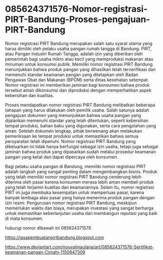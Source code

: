 # 085624371576-Nomor-registrasi-PIRT-Bandung-Proses-pengajuan-PIRT-Bandung

Nomor registrasi PIRT Bandung merupakan salah satu syarat utama yang harus dimiliki oleh pelaku usaha pangan rumah tangga di Bandung. PIRT, atau Pangan Industri Rumah Tangga, adalah izin yang diberikan oleh pemerintah bagi usaha mikro atau kecil yang memproduksi makanan atau minuman untuk konsumsi publik. Memiliki nomor registrasi PIRT Bandung menunjukkan bahwa produk pangan yang dihasilkan telah terverifikasi dan memenuhi standar keamanan pangan yang ditetapkan oleh Badan Pengawas Obat dan Makanan (BPOM) serta dinas kesehatan setempat. Nomor registrasi ini memberikan jaminan bagi konsumen bahwa produk tersebut aman dikonsumsi dan diproduksi dengan memperhatikan aspek kebersihan dan kualitas.

Proses mendapatkan nomor registrasi PIRT Bandung melibatkan beberapa tahapan yang harus dilakukan oleh pemilik usaha. Salah satunya adalah pengajuan dokumen yang menunjukkan bahwa usaha pangan yang dijalankan memenuhi standar yang telah ditentukan, seperti kebersihan tempat produksi, bahan baku yang digunakan, serta cara pengolahan yang aman. Setelah dokumen lengkap, pihak berwenang akan melakukan pemeriksaan ke tempat produksi untuk memastikan bahwa semua persyaratan telah dipenuhi. Nomor registrasi PIRT Bandung yang dikeluarkan ini tidak hanya berfungsi sebagai izin usaha, tetapi juga sebagai jaminan bahwa produk yang dipasarkan sudah melalui prosedur keamanan pangan yang ketat dan dapat dipercaya oleh konsumen.

Bagi pelaku usaha pangan di Bandung, memiliki nomor registrasi PIRT adalah langkah yang sangat penting dalam mengembangkan bisnis. Produk yang telah memiliki nomor registrasi PIRT Bandung cenderung lebih diterima oleh pasar karena konsumen merasa lebih aman membeli produk yang telah terjamin kualitas dan keamanannya. Selain itu, nomor registrasi PIRT ini juga membuka kesempatan untuk memperluas pasar, karena banyak lembaga atau pasar yang hanya menerima produk pangan dengan izin resmi. Pengurusan nomor registrasi PIRT Bandung, meskipun memerlukan waktu dan biaya, merupakan investasi yang sangat berharga untuk memastikan keberlanjutan usaha dan membangun reputasi yang baik di mata konsumen.

hubungi nomor dibawah ini
085624371576

https://jasapembuatanpirtbandung.blogspot.com

https://www.deviantart.com/nouvalmaulana/art/085624371576-Sertifikat-keamanan-pangan-Cimahi-1150647309

